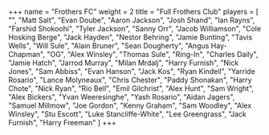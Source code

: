 +++
name = "Frothers FC"
weight = 2
title = "Full Frothers Club"
players = [
  "",
  "Matt Salt",
  "Evan Doube",
  "Aaron Jackson",
  "Josh Shand",
  "Ian Rayns",
  "Farshid Shokoohi",
  "Tyler Jackson",
  "Sanny Orr",
  "Jacob Williamson",
  "Cole Hosking Berge",
  "Jack Hayden",
  "Nestor Behring",
  "Jamie Bunting",
  "Tavis Wells",
  "Will Sule",
  "Alain Bruner",
  "Sean Dougherty",
  "Angus Hay-Chapman",
  "OG",
  "Alex Winsley",
  "Thomas Sule",
  "Ring-In",
  "Charles Daily",
  "Jamie Hatch",
  "Jarrod Murray",
  "Milan Mrdalj",
  "Harry Furnish",
  "Nick Jones",
  "Sam Abbiss",
  "Evan Hanson",
  "Jack Kos",
  "Ryan Kindell",
  "Yarride Rosario",
  "Lance Molyneaux",
  "Chris Chester",
  "Paddy Shonakan",
  "Harry Chote",
  "Nick Ryan",
  "Rio Bell",
  "Emil Gilchrist",
  "Alex Hunt",
  "Sam Wright",
  "Alex Bickers",
  "Yvan Weeresinghe",
  "Yash Rosario",
  "Aidan Jagers",
  "Samuel Millmow",
  "Joe Gordon",
  "Kenny Graham",
  "Sam Woodley",
  "Alex Winsley",
  "Stu Escott",
  "Luke Stancliffe-White",
  "Lee Greengrass",
  "Jack Furnish",
  "Harry Freeman"
]
+++

